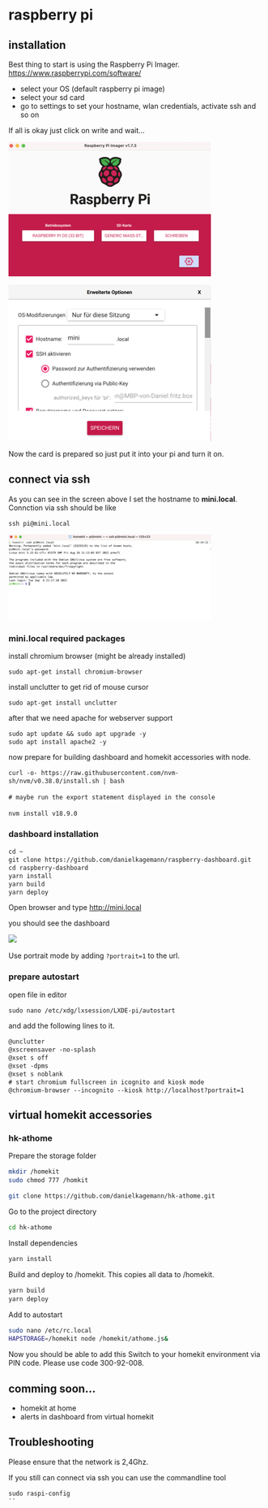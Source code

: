 # raspberry pi 

## installation

Best thing to start is using the Raspberry Pi Imager. 
https://www.raspberrypi.com/software/

- select your OS (default raspberry pi image) 
- select your sd card
- go to settings to set your hostname, wlan credentials, activate ssh and so on

If all is okay just click on write and wait...

![imager](./screens/imager.png)

  
![settings](./screens/settings.png)

Now the card is prepared so just put it into your pi and turn it on.

## connect via ssh

As you can see in the screen above I set the hostname to **mini.local**. Connction via ssh should be like

```
ssh pi@mini.local
```

![ssh](./screens/ssh.png)
### mini.local required packages

install chromium browser (might be already installed)
```
sudo apt-get install chromium-browser
```

install unclutter to get rid of mouse cursor

```
sudo apt-get install unclutter
```

after that we need apache for webserver support
```
sudo apt update && sudo apt upgrade -y
sudo apt install apache2 -y
```

now prepare for building dashboard and homekit accessories with node.

```
curl -o- https://raw.githubusercontent.com/nvm-sh/nvm/v0.38.0/install.sh | bash

# maybe run the export statement displayed in the console

nvm install v18.9.0
```


### dashboard installation

```
cd ~
git clone https://github.com/danielkagemann/raspberry-dashboard.git
cd raspberry-dashboard
yarn install
yarn build
yarn deploy
```

Open browser and type http://mini.local

you should see the dashboard

![](./screens/browser.png)

Use portrait mode by adding `?portrait=1` to the url.

### prepare autostart

open file in editor

```
sudo nano /etc/xdg/lxsession/LXDE-pi/autostart
```

and add the following lines to it.

```
@unclutter
@xscreensaver -no-splash
@xset s off
@xset -dpms
@xset s noblank
# start chromium fullscreen in icognito and kiosk mode
@chromium-browser --incognito --kiosk http://localhost?portrait=1
```

## virtual homekit accessories

### hk-athome

Prepare the storage folder

```bash
mkdir /homekit
sudo chmod 777 /homkit
```

```bash
git clone https://github.com/danielkagemann/hk-athome.git
```

Go to the project directory

```bash
cd hk-athome
```

Install dependencies

```bash
yarn install
```

Build and deploy to /homekit. This copies all data to /homekit.

```bash
yarn build
yarn deploy
```

Add to autostart

```bash
sudo nano /etc/rc.local
HAPSTORAGE=/homekit node /homekit/athome.js&
```

Now you should be able to add this Switch to your homekit environment via PIN code.
Please use code 300-92-008.

## comming soon...

- homekit at home 
- alerts in dashboard from virtual homekit


## Troubleshooting

Please ensure that the network is 2,4Ghz.

If you still can connect via ssh you can use the commandline tool

```
sudo raspi-config
``
